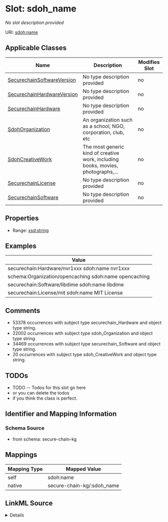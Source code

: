 

# Slot: sdoh_name


_No slot description provided_





URI: [sdoh:name](http://schema.org/name)



<!-- no inheritance hierarchy -->





## Applicable Classes

| Name | Description | Modifies Slot |
| --- | --- | --- |
| [SecurechainSoftwareVersion](../classes/SecurechainSoftwareVersion.md) | No type description provided |  no  |
| [SecurechainHardwareVersion](../classes/SecurechainHardwareVersion.md) | No type description provided |  no  |
| [SecurechainHardware](../classes/SecurechainHardware.md) | No type description provided |  no  |
| [SdohOrganization](../classes/SdohOrganization.md) | An organization such as a school, NGO, corporation, club, etc |  no  |
| [SdohCreativeWork](../classes/SdohCreativeWork.md) | The most generic kind of creative work, including books, movies, photographs,... |  no  |
| [SecurechainLicense](../classes/SecurechainLicense.md) | No type description provided |  no  |
| [SecurechainSoftware](../classes/SecurechainSoftware.md) | No type description provided |  no  |







## Properties

* Range: [xsd:string](xsd:string)






## Examples

| Value |
| --- |
| securechain:Hardware/nvr1xxx sdoh:name nvr1xxx |
| schema:Organization/opencaching sdoh:name opencaching |
| securechain:Software/libdime sdoh:name libdime |
| securechain:License/mit sdoh:name MIT License |

## Comments

* 53378 occurrences with subject type securechain_Hardware and object type string.
* 22002 occurrences with subject type sdoh_Organization and object type string.
* 34469 occurrences with subject type securechain_Software and object type string.
* 20 occurrences with subject type sdoh_CreativeWork and object type string.

## TODOs

* TODO -- Todos for this slot go here
* or you can delete the todos
* if you think the class is perfect.

## Identifier and Mapping Information







### Schema Source


* from schema: secure-chain-kg




## Mappings

| Mapping Type | Mapped Value |
| ---  | ---  |
| self | sdoh:name |
| native | secure-chain-kg/:sdoh_name |




## LinkML Source

<details>
```yaml
name: sdoh_name
description: No slot description provided
todos:
- TODO -- Todos for this slot go here
- or you can delete the todos
- if you think the class is perfect.
comments:
- 53378 occurrences with subject type securechain_Hardware and object type string.
- 22002 occurrences with subject type sdoh_Organization and object type string.
- 34469 occurrences with subject type securechain_Software and object type string.
- 20 occurrences with subject type sdoh_CreativeWork and object type string.
examples:
- value: securechain:Hardware/nvr1xxx sdoh:name nvr1xxx
- value: schema:Organization/opencaching sdoh:name opencaching
- value: securechain:Software/libdime sdoh:name libdime
- value: securechain:License/mit sdoh:name MIT License
from_schema: secure-chain-kg
rank: 1000
slot_uri: sdoh:name
alias: sdoh_name
domain_of:
- sdoh_CreativeWork
- sdoh_Organization
- securechain_Hardware
- securechain_Software
range: string

```
</details>